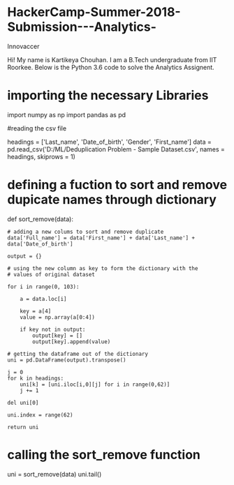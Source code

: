 # HackerCamp-Summer-2018-Submission---Analytics-
Innovaccer

Hi! My name is Kartikeya Chouhan. I am a B.Tech undergraduate from IIT Roorkee.
Below is the Python 3.6 code to solve the Analytics Assignent.

# importing the necessary Libraries
import numpy as np
import pandas as pd

#reading the csv file

headings  = ['Last_name', 'Date_of_birth', 'Gender', 'First_name']
data = pd.read_csv('D:/ML/Deduplication Problem - Sample Dataset.csv', names = headings, skiprows = 1)

# defining a fuction to sort and remove dupicate names through dictionary
def sort_remove(data):
    
    # adding a new colums to sort and remove duplicate
    data['Full_name'] = data['First_name'] + data['Last_name'] + data['Date_of_birth']
    
    output = {}
    
    # using the new column as key to form the dictionary with the
    # values of original dataset
    
    for i in range(0, 103):
        
        a = data.loc[i]
        
        key = a[4]
        value = np.array(a[0:4])
        
        if key not in output:
            output[key] = []
            output[key].append(value)
    
    # getting the dataframe out of the dictionary
    uni = pd.DataFrame(output).transpose()
    
    j = 0
    for k in headings:
        uni[k] = [uni.iloc[i,0][j] for i in range(0,62)]
        j += 1

    del uni[0]
    
    uni.index = range(62)
    
    return uni

# calling the sort_remove function
uni = sort_remove(data)
uni.tail()
